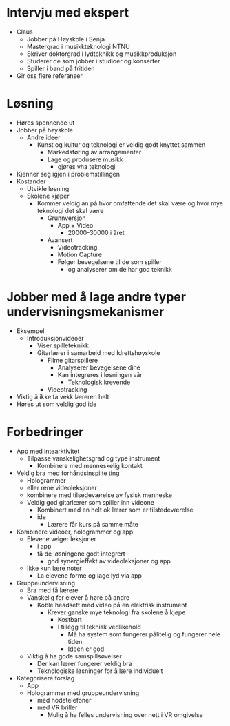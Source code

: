 # Intervju med ekspert

* Claus
	* Jobber på Høyskole i Senja
	* Mastergrad i musikkteknologi NTNU
	* Skriver doktorgrad i lydteknikk og musikkproduksjon
	* Studerer de som jobber i studioer og konserter
	* Spiller i band på fritiden
* Gir oss flere referanser

# Løsning

* Høres spennende ut
* Jobber på høyskole
	* Andre ideer
		* Kunst og kultur og teknologi er veldig godt knyttet sammen
			* Markedsføring av arrangementer
			* Lage og produsere musikk
				* gjøres vha teknologi
* Kjenner seg igjen i problemstillingen
* Kostander
	* Utvikle løsning
	* Skolene kjøper
		* Kommer veldig an på hvor omfattende det skal være og hvor mye teknologi det skal være
			* Grunnversjon
				* App + Video
					* 20000-30000 i året
			* Avansert
				* Videotracking
				* Motion Capture
				* Følger bevegelsene til de som spiller
					* og analyserer om de har god teknikk

# Jobber med å lage andre typer undervisningsmekanismer

* Eksempel
	* Introduksjonvideoer
		* Viser spilleteknikk
		* Gitarlærer i samarbeid med Idrettshøyskole
			* Filme gitarspillere
				* Analyserer bevegelsene dine
				* Kan integreres i løsningen vår
					* Teknologisk krevende
			* Videotracking
* Viktig å ikke ta vekk læreren helt
* Høres ut som veldig god ide

# Forbedringer

* App med intearktivitet
	* Tilpasse vanskelighetsgrad og type instrument
		* Kombinere med menneskelig kontakt
* Veldig bra med forhåndsinspilte ting
	* Hologrammer
	* eller rene videoleksjoner
	* kombinere med tilsedeværelse av fysisk menneske
	* Veldig god gitarlærer som spiller inn videone
		* Kombinert med en helt ok lærer som er tilstedeværelse
		* ide
			* Lærere får kurs på samme måte
* Kombinere videoer, hologrammer og app
	* Elevene velger leksjoner
		* i app
		* få de løsningene godt integrert
			* god synergieffekt av videoleksjoner og app
	* Ikke kun lære noter
		* La elevene forme og lage lyd via app
* Gruppeundervisning
	* Bra med få lærere
	* Vanskelig for elever å høre på andre
		* Koble headsett med video på en elektrisk instrument
			* Krever ganske mye teknologi fra skolene å kjøpe
				* Kostbart
				* I tillegg til teknisk vedlikehold
					* Må ha system som fungerer pålitelig og fungerer hele tiden
					* Ideen er god
	* Viktig å ha gode samspillsøvelser
		* Der kan lærer fungerer veldig bra
		* Teknologiske løsninger for å lære individuelt
* Kategorisere forslag
	* App
	* Hologrammer med gruppeundervisning
		* med hodetelefoner
		* med VR briller
			* Mulig å ha felles undervisning over nett i VR omgivelse
